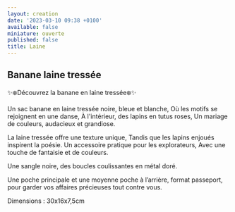 ```yaml
---
layout: creation
date: '2023-03-10 09:38 +0100'
available: false
miniature: ouverte
published: false
title: Laine
---
```

## Banane laine tressée

✨❄️Découvrez la banane en laine tressée❄️✨

Un sac banane en laine tressée noire, bleue et blanche,
Où les motifs se rejoignent en une danse,
À l'intérieur, des lapins en tutus roses,
Un mariage de couleurs, audacieux et grandiose.

La laine tressée offre une texture unique,
Tandis que les lapins enjoués inspirent la poésie.
Un accessoire pratique pour les explorateurs,
Avec une touche de fantaisie et de couleurs.

Une sangle noire, des boucles coulissantes en métal doré.

Une poche principale et une moyenne poche à l’arrière, format passeport, pour garder vos affaires précieuses tout contre vous.

Dimensions : 30x16x7,5cm




